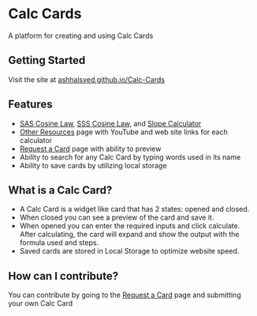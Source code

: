# Calc Cards

A platform for creating and using Calc Cards

## Getting Started

Visit the site at [ashhalsyed.github.io/Calc-Cards](https://ashhalsyed.github.io/Calc-Cards/)

## Features

* [SAS Cosine Law](https://ashhalsyed.github.io/Calc-Cards/SAS%20Cosine%20Law), [SSS Cosine Law](https://ashhalsyed.github.io/Calc-Cards/SSS%20Cosine%20Law), and [Slope Calculator](https://ashhalsyed.github.io/Calc-Cards/Slope%20With%20Two%20Points)
* [Other Resources](https://ashhalsyed.github.io/Calc-Cards/Other_Resources) page with YouTube and web site links for each calculator
* [Request a Card](https://ashhalsyed.github.io/Calc-Cards/Request_a_Card) page with ability to preview
* Ability to search for any Calc Card by typing words used in its name
* Ability to save cards by utilizing local storage


## What is a Calc Card?

* A Calc Card is a widget like card that has 2 states: opened and closed.
* When closed you can see a preview of the card and save it.
* When opened you can enter the required inputs and click calculate. After calculating, the card will expand and show the output with the formula used and steps.
* Saved cards are stored in Local Storage to optimize website speed.


## How can I contribute?

You can  contribute by going to the [Request a Card](https://ashhalsyed.github.io/Calc-Cards/Request_a_Card) page and submitting your own Calc Card